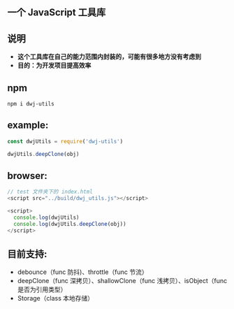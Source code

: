 ## 一个 JavaScript 工具库

## 说明
* **这个工具库在自己的能力范围内封装的，可能有很多地方没有考虑到**
* **目的：为开发项目提高效率**

## npm
```
npm i dwj-utils
```
## example:
``` js
const dwjUtils = require('dwj-utils')

dwjUtils.deepClone(obj)
```
## browser:
```js
// test 文件夹下的 index.html
<script src="../build/dwj_utils.js"></script>

<script>
  console.log(dwjUtils)
  console.log(dwjUtils.deepClone(obj))
</script>
```
## 目前支持:
* debounce（func 防抖)、throttle（func 节流）
* deepClone（func 深拷贝）、shallowClone（func 浅拷贝）、isObject（func 是否为引用类型）
* Storage（class 本地存储）